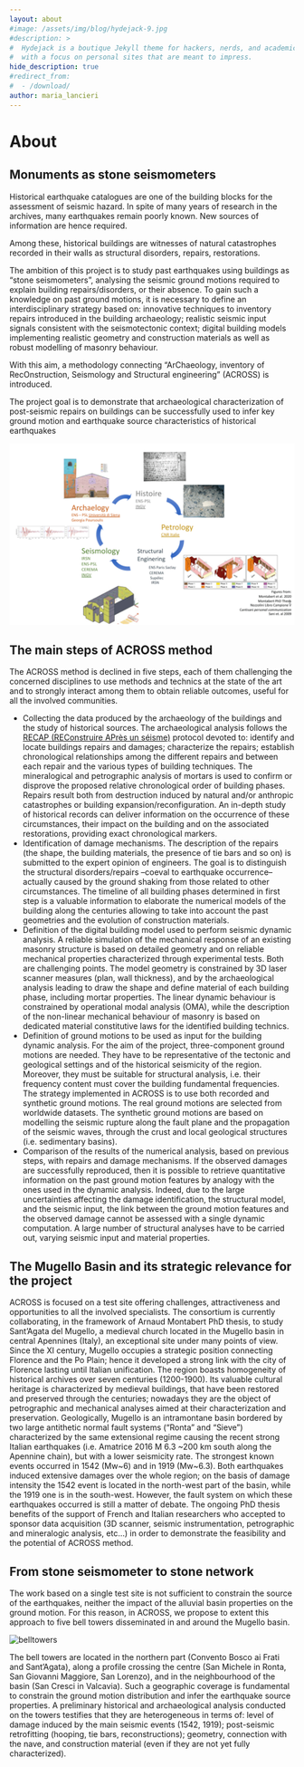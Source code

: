 ```yaml
---
layout: about
#image: /assets/img/blog/hydejack-9.jpg
#description: >
#  Hydejack is a boutique Jekyll theme for hackers, nerds, and academics,
#  with a focus on personal sites that are meant to impress.
hide_description: true
#redirect_from:
#  - /download/
author: maria_lancieri
---
```


# About

## Monuments as stone seismometers

Historical earthquake catalogues are one of the building blocks for the
assessment of seismic hazard. In spite of many years of research in the
archives, many earthquakes remain poorly known. New sources of information are
hence required.

Among these, historical buildings are witnesses of natural catastrophes
recorded in their walls as structural disorders, repairs, restorations.

The ambition of this project is to study past earthquakes using buildings as
“stone seismometers”, analysing the seismic ground motions required to explain
building repairs/disorders, or their absence. To gain such a knowledge on past
ground motions, it is necessary to define an interdisciplinary strategy based
on: innovative techniques to inventory repairs introduced in the building
archaeology; realistic seismic input signals consistent with the seismotectonic
context; digital building models implementing realistic geometry and
construction materials as well as robust modelling of masonry behaviour.

With this aim, a methodology connecting “ArChaeology, inventory of
RecOnstruction, Seismology and Structural engineering” (ACROSS) is introduced.

The project goal is to demonstrate that archaeological characterization of
post-seismic repairs on buildings can be successfully used to infer key ground
motion and earthquake source characteristics of historical earthquakes

![Disciplines interaction in ACROSS](schema.png)

## The main steps of ACROSS method
The ACROSS method is declined in five steps, each of them challenging the
concerned disciplines to use methods and technics at the state of the art and
to strongly interact among them to obtain reliable outcomes, useful for all the
involved communities.

- Collecting the data produced by the archaeology of the buildings and the
  study of historical sources. The archaeological analysis follows the [RECAP
  (REConstruire APrès un
  séisme)](http://recap.huma-num.fr/webpublic/?lang=fr) protocol devoted to:
  identify and locate buildings repairs and damages; characterize the repairs;
  establish chronological relationships among the different repairs and between
  each repair and the various types of building techniques. The mineralogical
  and petrographic analysis of mortars is used to confirm or disprove the
  proposed relative chronological order of building phases. Repairs result both
  from destruction induced by natural and/or anthropic catastrophes or building
  expansion/reconfiguration. An in-depth study of historical records can
  deliver information on the occurrence of these circumstances, their impact on
  the building and on the associated restorations, providing exact
  chronological markers.
-	Identification of damage mechanisms. The description of the repairs (the
 	shape, the building materials, the presence of tie bars and so on) is
 	submitted to the expert opinion of engineers. The goal is to distinguish the
 	structural disorders/repairs –coeval to earthquake occurrence– actually
 	caused by the ground shaking from those related to other circumstances. The
 	timeline of all building phases determined in first step is a valuable
 	information to elaborate the numerical models of the building along the
 	centuries allowing to take into account the past geometries and the
 	evolution of construction materials.
-	Definition of the digital building model used to perform seismic dynamic
 	analysis. A reliable simulation of the mechanical response of an existing
 	masonry structure is based on detailed geometry and on reliable mechanical
 	properties characterized through experimental tests. Both are challenging
 	points. The model geometry is constrained by 3D laser scanner measures
 	(plan, wall thickness), and by the archaeological analysis leading to draw
 	the shape and define material of each building phase, including mortar
 	properties.  The linear dynamic behaviour is constrained by operational
 	modal analysis (OMA), while the description of the non-linear mechanical
 	behaviour of masonry is based on dedicated material constitutive laws for
 	the identified building technics.
-	Definition of ground motions to be used as input for the building dynamic
 	analysis. For the aim of the project, three-component ground motions are
 	needed. They have to be representative of the tectonic and geological
 	settings and of the historical seismicity of the region. Moreover, they must
 	be suitable for structural analysis, i.e. their frequency content must cover
 	the building fundamental frequencies. The strategy implemented in ACROSS is
 	to use both recorded and synthetic ground motions. The real ground motions
 	are selected from worldwide datasets. The synthetic ground motions are based
 	on modelling the seismic rupture along the fault plane and the propagation
 	of the seismic waves, through the crust and local geological structures
 	(i.e. sedimentary basins).
-	Comparison of the results of the numerical analysis, based on previous
 	steps, with repairs and damage mechanisms. If the observed damages are
 	successfully reproduced, then it is possible to retrieve quantitative
 	information on the past ground motion features by analogy with the ones used
 	in the dynamic analysis. Indeed, due to the large uncertainties affecting
 	the damage identification, the structural model, and the seismic input, the
 	link between the ground motion features and the observed damage cannot be
 	assessed with a single dynamic computation. A large number of structural
 	analyses have to be carried out, varying seismic input and material
 	properties.



## The Mugello Basin and its strategic relevance for the project

ACROSS is focused on a test site offering challenges, attractiveness and
opportunities to all the involved specialists. The consortium is currently
collaborating, in the framework of Arnaud Montabert PhD thesis, to study
Sant’Agata del Mugello, a medieval church located in the Mugello basin in
central Apennines (Italy), an exceptional site under many points of view. Since
the XI century, Mugello occupies a strategic position connecting Florence and
the Po Plain; hence it developed a strong link with the city of Florence
lasting until Italian unification. The region boasts homogeneity of historical
archives over seven centuries (1200-1900). Its valuable cultural heritage is
characterized by medieval buildings, that have been restored and preserved
through the centuries; nowadays they are the object of petrographic and
mechanical analyses aimed at their characterization and preservation.
Geologically, Mugello is an intramontane basin bordered by two large antithetic
normal fault systems (“Ronta” and “Sieve”) characterized by the same
extensional regime causing the recent strong Italian earthquakes (i.e. Amatrice
2016 M 6.3 ~200 km south along the Apennine chain), but with a lower seismicity
rate. The strongest known events occurred in 1542 (Mw~6) and in 1919 (Mw~6.3).
Both earthquakes induced extensive damages over the whole region; on the basis
of damage intensity the 1542 event is located in the north-west part of the
basin, while the 1919 one is in the south-west. However, the fault system on
which these earthquakes occurred is still a matter of debate.
The ongoing PhD thesis benefits of the support of French and Italian
researchers who accepted to sponsor data acquisition (3D scanner, seismic
instrumentation, petrographic and mineralogic analysis, etc…) in order to
demonstrate the feasibility and the potential of ACROSS method.

## From stone seismometer to stone network

The work based on a single test site is not sufficient to constrain the source
of the earthquakes, neither the impact of the alluvial basin properties on the
ground motion. For this reason, in ACROSS, we propose to extent this approach
to five bell towers disseminated in and around the Mugello basin.

![belltowers](pievi.png)


The bell towers are located in the northern part (Convento Bosco ai Frati and
Sant’Agata), along a profile crossing the centre (San Michele in Ronta, San
Giovanni Maggiore, San Lorenzo), and in the neighbourhood of the basin (San
Cresci in Valcavia). Such a geographic coverage is fundamental to constrain the
ground motion distribution and infer the earthquake source properties. A
preliminary historical and archaeological analysis conducted on the towers
testifies that they are heterogeneous in terms of: level of damage induced by
the main seismic events (1542, 1919); post-seismic retrofitting (hooping, tie
bars, reconstructions); geometry, connection with the nave, and construction
material (even if they are not yet fully characterized).
